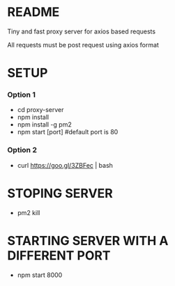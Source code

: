# README #

Tiny and fast proxy server for axios based requests

All requests must be post request using axios format

SETUP
===

### Option 1

- cd proxy-server
- npm install
- npm install -g pm2
- npm start [port]  #default port is 80

### Option 2

- curl https://goo.gl/3ZBFec | bash


STOPING SERVER
===

- pm2 kill

STARTING SERVER WITH A DIFFERENT PORT
===

- npm start 8000
